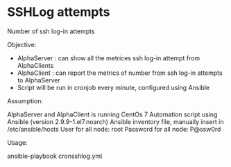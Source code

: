 # SSHLog attempts
Number of ssh log-in attempts

Objective:

* AlphaServer : can show all the metrices ssh log-in attempt from AlphaClients
* AlphaClient : can report the metrics of number from ssh log-in attempts to AlphaServer
* Script will be run in cronjob every minute, configured using Ansible 

Assumption:

AlphaServer and AlphaClient is running CentOs 7
Automation script using Ansible (version 2.9.9-1.el7.noarch)
Ansible inventory file, manually insert in /etc/ansible/hosts
User for all node: root 
Password for all node: P@ssw0rd

Usage:

ansible-playbook cronsshlog.yml
